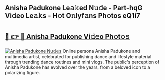 ## Anisha Padukone Le𝚊𝚔ed N𝚞𝚍e - Part-hqG Vi𝚍eo Le𝚊𝚔s - H𝚘t O𝚗lyf𝚊ns Ph𝚘tos eQ1i7

# <h2><a href="http://hf0ztc.feru.top/?c=Anisha+Padukone">🔗 👉 🔴 Anisha Padukone Vi𝚍𝚎o Ph𝚘t𝚘𝚜</a></h2>

[![Anisha Padukone Nu𝚍𝚎s](https://i.imgur.com/0TWrTi3.gif)](http://hf0ztc.feru.top/?c=Anisha+Padukone)
Online persona Anisha Padukone and multimedia artist, celebrated for publishing dance and lifestyle material through trending dance routines and mini vlogs. The public's perception of Anisha Padukone has evolved over the years, from a beloved icon to a polarizing figure. 
